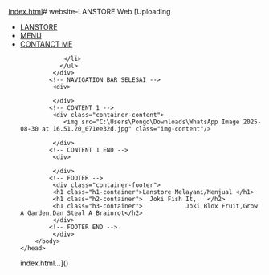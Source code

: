 [index.html](https://github.com/user-attachments/files/22064441/index.html)# website-LANSTORE
Web
[Uploading<html>
    <head>
        <title>Web LanStore</title>
        <link rel="stylesheet" href="style.css"/>
        <body>
            <div class="container">
            <!-- NAVIGATION BAR -->
             <div class="navbar-container">
               <ul class="ul-navbar">
                <li class="li-navbar">
                    <a href="LANSTORE.html" class="a-navbar">LANSTORE</a>
                </li>
                <li class="li-navbar">
                    <a href="MENU.html" class="b-navbar">MENU</a>
                </li>
                <li class="li-navbar">
                    <a href="https://chat.whatsapp.com/F4rRlyBt6OBEDEVzJ3mfNN?mode=ems_copy_t" class="c-navbar">CONTANCT ME</a>
                    
                </li>
               </ul>
             </div>
            <!-- NAVIGATION BAR SELESAI -->
             <div>
              
             </div>
            <!-- CONTENT 1 -->
             <div class="container-content">
                <img src="C:\Users\Pongo\Downloads\WhatsApp Image 2025-08-30 at 16.51.20_071ee32d.jpg" class="img-content"/>
            
             </div>
            <!-- CONTENT 1 END -->
             <div>
        
             </div>
            <!-- FOOTER -->
             <div class="container-footer">
             <h1 class="h1-container">Lanstore Melayani/Menjual </h1>
             <h1 class="h2-container">  Joki Fish It,   </h2>
             <h1 class="h3-container">            Joki Blox Fruit,Grow A Garden,Dan Steal A Brainrot</h2>
             </div>
            <!-- FOOTER END -->
             </div>
        </body>
    </head>
</html> index.html…]()
